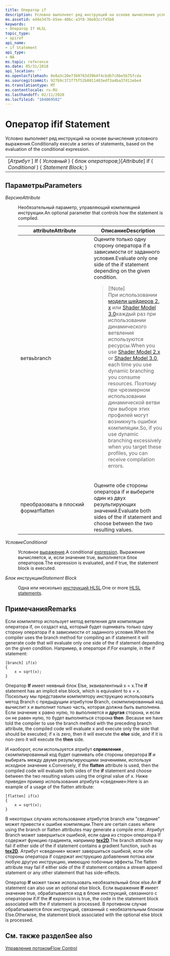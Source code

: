 ```yaml
---
title: Оператор if
description: Условно выполняет ряд инструкций на основе вычисления условного выражения.
ms.assetid: ed4e347b-b5ee-40bc-a3f8-36e83ccf45b8
keywords:
- Оператор If HLSL
topic_type:
- apiref
api_name:
- if Statement
api_type:
- NA
ms.topic: reference
ms.date: 05/31/2018
api_location: ''
ms.openlocfilehash: 8e8a3c20e73b9783d39b4f4cbdb7c0be5b75fcda
ms.sourcegitcommit: 927b9c371f75f52b8011483edf3a4ba37d11ebe4
ms.translationtype: MT
ms.contentlocale: ru-RU
ms.lasthandoff: 02/11/2020
ms.locfileid: "104069502"
---
```

# <a name="if-statement"></a><span data-ttu-id="9708c-104">Оператор if</span><span class="sxs-lookup"><span data-stu-id="9708c-104">if Statement</span></span>

<span data-ttu-id="9708c-105">Условно выполняет ряд инструкций на основе вычисления условного выражения.</span><span class="sxs-lookup"><span data-stu-id="9708c-105">Conditionally execute a series of statements, based on the evaluation of the conditional expression.</span></span>



|                                                               |
|---------------------------------------------------------------|
| <span data-ttu-id="9708c-106">\[*Атрибут* \] If ( *Условный* ) { *блок операторов*;}</span><span class="sxs-lookup"><span data-stu-id="9708c-106">\[*Attribute*\] if ( *Conditional* ) {   *Statement Block*; }</span></span> |



 

## <a name="parameters"></a><span data-ttu-id="9708c-107">Параметры</span><span class="sxs-lookup"><span data-stu-id="9708c-107">Parameters</span></span>

<dl> <dt>

<span data-ttu-id="9708c-108"><span id="Attribute"></span><span id="attribute"></span><span id="ATTRIBUTE"></span>*Версию*</span><span class="sxs-lookup"><span data-stu-id="9708c-108"><span id="Attribute"></span><span id="attribute"></span><span id="ATTRIBUTE"></span>*Attribute*</span></span>
</dt> <dd>

<span data-ttu-id="9708c-109">Необязательный параметр, управляющий компиляцией инструкции.</span><span class="sxs-lookup"><span data-stu-id="9708c-109">An optional parameter that controls how the statement is compiled.</span></span>



<table>
<colgroup>
<col style="width: 50%" />
<col style="width: 50%" />
</colgroup>
<thead>
<tr class="header">
<th><span data-ttu-id="9708c-110">attribute</span><span class="sxs-lookup"><span data-stu-id="9708c-110">Attribute</span></span></th>
<th><span data-ttu-id="9708c-111">Описание</span><span class="sxs-lookup"><span data-stu-id="9708c-111">Description</span></span></th>
</tr>
</thead>
<tbody>
<tr class="odd">
<td><span data-ttu-id="9708c-112">ветвь</span><span class="sxs-lookup"><span data-stu-id="9708c-112">branch</span></span></td>
<td><span data-ttu-id="9708c-113">Оцените только одну сторону оператора if в зависимости от заданного условия.</span><span class="sxs-lookup"><span data-stu-id="9708c-113">Evaluate only one side of the if statement depending on the given condition.</span></span>
<blockquote>
[!Note]<br />
<span data-ttu-id="9708c-114">При использовании <a href="dx-graphics-hlsl-sm2.md">модели шейдеров 2. x</a> или <a href="dx-graphics-hlsl-sm3.md">Shader Model 3,0</a>каждый раз при использовании динамического ветвления используются ресурсы.</span><span class="sxs-lookup"><span data-stu-id="9708c-114">When you use <a href="dx-graphics-hlsl-sm2.md">Shader Model 2.x</a> or <a href="dx-graphics-hlsl-sm3.md">Shader Model 3.0</a>, each time you use dynamic branching you consume resources.</span></span> <span data-ttu-id="9708c-115">Поэтому при чрезмерном использовании динамической ветви при выборе этих профилей могут возникнуть ошибки компиляции.</span><span class="sxs-lookup"><span data-stu-id="9708c-115">So, if you use dynamic branching excessively when you target these profiles, you can receive compilation errors.</span></span>
</blockquote>
<br/></td>
</tr>
<tr class="even">
<td><span data-ttu-id="9708c-116">преобразовать в плоский формат</span><span class="sxs-lookup"><span data-stu-id="9708c-116">flatten</span></span></td>
<td><span data-ttu-id="9708c-117">Оцените обе стороны оператора if и выберите один из двух результирующих значений.</span><span class="sxs-lookup"><span data-stu-id="9708c-117">Evaluate both sides of the if statement and choose between the two resulting values.</span></span></td>
</tr>
</tbody>
</table>



 

</dd> <dt>

<span data-ttu-id="9708c-118"><span id="Conditional"></span><span id="conditional"></span><span id="CONDITIONAL"></span>*Условие*</span><span class="sxs-lookup"><span data-stu-id="9708c-118"><span id="Conditional"></span><span id="conditional"></span><span id="CONDITIONAL"></span>*Conditional*</span></span>
</dt> <dd>

<span data-ttu-id="9708c-119">Условное [выражение](dx-graphics-hlsl-expressions.md).</span><span class="sxs-lookup"><span data-stu-id="9708c-119">A conditional [expression](dx-graphics-hlsl-expressions.md).</span></span> <span data-ttu-id="9708c-120">Выражение вычисляется, и, если значение true, выполняется блок операторов.</span><span class="sxs-lookup"><span data-stu-id="9708c-120">The expression is evaluated, and if true, the statement block is executed.</span></span>

</dd> <dt>

<span data-ttu-id="9708c-121"><span id="Statement_Block"></span><span id="statement_block"></span><span id="STATEMENT_BLOCK"></span>*Блок инструкции*</span><span class="sxs-lookup"><span data-stu-id="9708c-121"><span id="Statement_Block"></span><span id="statement_block"></span><span id="STATEMENT_BLOCK"></span>*Statement Block*</span></span>
</dt> <dd>

<span data-ttu-id="9708c-122">Одна или несколько [инструкций HLSL](dx-graphics-hlsl-statement-blocks.md).</span><span class="sxs-lookup"><span data-stu-id="9708c-122">One or more [HLSL statements](dx-graphics-hlsl-statement-blocks.md).</span></span>

</dd> </dl>

## <a name="remarks"></a><span data-ttu-id="9708c-123">Примечания</span><span class="sxs-lookup"><span data-stu-id="9708c-123">Remarks</span></span>

<span data-ttu-id="9708c-124">Если компилятор использует метод ветвления для компиляции оператора if, он создаст код, который будет оценивать только одну сторону оператора if в зависимости от заданного условия.</span><span class="sxs-lookup"><span data-stu-id="9708c-124">When the compiler uses the branch method for compiling an if statement it will generate code that will evaluate only one side of the if statement depending on the given condition.</span></span> <span data-ttu-id="9708c-125">Например, в операторе if:</span><span class="sxs-lookup"><span data-stu-id="9708c-125">For example, in the if statement:</span></span>


```
[branch] if(x)
{
    x = sqrt(x);
}
```



<span data-ttu-id="9708c-126">Оператор **If** имеет неявный блок Else, эквивалентный x = x.</span><span class="sxs-lookup"><span data-stu-id="9708c-126">The **if** statement has an implicit else block, which is equivalent to x = x.</span></span> <span data-ttu-id="9708c-127">Поскольку мы представили компилятору инструкцию использовать метод Branch с предыдущим атрибутом Branch, скомпилированный код вычислит x и выполнит только часть, которая должна быть выполнена. Если значение x равно нулю, то выполняется и **другая** сторона, и если он не равен нулю, то будет выполняться сторона **then** .</span><span class="sxs-lookup"><span data-stu-id="9708c-127">Because we have told the compiler to use the branch method with the preceding branch attribute, the compiled code will evaluate x and execute only the side that should be executed; if x is zero, then it will execute the **else** side, and if it is non-zero it will execute the **then** side.</span></span>

<span data-ttu-id="9708c-128">И наоборот, если используется атрибут **спрямления** , скомпилированный код будет оценивать обе стороны оператора **If** и выбирать между двумя результирующими значениями, используя исходное значение x.</span><span class="sxs-lookup"><span data-stu-id="9708c-128">Conversely, if the **flatten** attribute is used, then the compiled code will evaluate both sides of the **if** statement and choose between the two resulting values using the original value of x.</span></span> <span data-ttu-id="9708c-129">Ниже приведен пример использования атрибута «сведение»:</span><span class="sxs-lookup"><span data-stu-id="9708c-129">Here is an example of a usage of the flatten attribute:</span></span>


```
[flatten] if(x)
{
    x = sqrt(x);
}
```



<span data-ttu-id="9708c-130">В некоторых случаях использование атрибутов branch или "сведение" может привести к ошибке компиляции.</span><span class="sxs-lookup"><span data-stu-id="9708c-130">There are certain cases where using the branch or flatten attributes may generate a compile error.</span></span> <span data-ttu-id="9708c-131">Атрибут Branch может завершиться ошибкой, если одна из сторон оператора If содержит функцию градиента, например [**tex2D**](dx-graphics-hlsl-tex2d.md).</span><span class="sxs-lookup"><span data-stu-id="9708c-131">The branch attribute may fail if either side of the if statement contains a gradient function, such as [**tex2D**](dx-graphics-hlsl-tex2d.md).</span></span> <span data-ttu-id="9708c-132">Атрибут «сведение» может завершиться ошибкой, если обе стороны оператора if содержат инструкцию добавления потока или любую другую инструкцию, имеющую побочные эффекты.</span><span class="sxs-lookup"><span data-stu-id="9708c-132">The flatten attribute may fail if either side of the if statement contains a stream append statement or any other statement that has side-effects.</span></span>

<span data-ttu-id="9708c-133">Оператор **If** может также использовать необязательный блок else.</span><span class="sxs-lookup"><span data-stu-id="9708c-133">An **if** statement can also use an optional else block.</span></span> <span data-ttu-id="9708c-134">Если выражение **If** имеет значение true, обрабатывается код в блоке инструкций, связанного с оператором if.</span><span class="sxs-lookup"><span data-stu-id="9708c-134">If the **if** expression is true, the code in the statement block associated with the if statement is processed.</span></span> <span data-ttu-id="9708c-135">В противном случае обрабатывается блок инструкций, связанный с необязательным блоком Else.</span><span class="sxs-lookup"><span data-stu-id="9708c-135">Otherwise, the statement block associated with the optional else block is processed.</span></span>

## <a name="see-also"></a><span data-ttu-id="9708c-136">См. также раздел</span><span class="sxs-lookup"><span data-stu-id="9708c-136">See also</span></span>

<dl> <dt>

[<span data-ttu-id="9708c-137">Управление потоком</span><span class="sxs-lookup"><span data-stu-id="9708c-137">Flow Control</span></span>](dx-graphics-hlsl-flow-control.md)
</dt> </dl>

 

 





